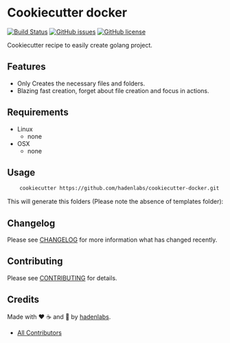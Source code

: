 # Cookiecutter docker

[![Build Status](https://travis-ci.org/hadenlabs/cookiecutter-docker.svg)](https://travis-ci.org/hadenlabs/cookiecutter-docker)
[![GitHub issues](https://img.shields.io/github/issues/hadenlabs/cookiecutter-docker.svg)](https://github.com/hadenlabs/cookiecutter-docker/issues)
[![GitHub license](https://img.shields.io/github/license/mashape/apistatus.svg?style=flat-square)](LICENSE)

Cookiecutter recipe to easily create golang project.

## Features

  * Only Creates the necessary files and folders.
  * Blazing fast creation, forget about file creation and focus in actions.


## Requirements

 - Linux
   - none
 - OSX
   - none

## Usage

```bash
    cookiecutter https://github.com/hadenlabs/cookiecutter-docker.git
```

This will generate this folders (Please note the absence of templates folder):


## Changelog

Please see [CHANGELOG](CHANGELOG.md) for more information what has changed recently.

## Contributing

Please see [CONTRIBUTING](CONTRIBUTING.md) for details.

## Credits
Made with :heart: :coffee: and :pizza: by [hadenlabs][link-company].

- [All Contributors][link-contributors]

[link-cookiecutter]: https://www.cookiecutter.com
[link-luis]: https://github.com/luismayta
[link-contributors]: AUTHORS
[link-company]: https://github.com/hadenlabs
